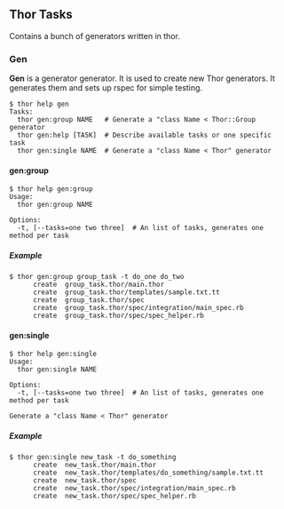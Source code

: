 ## Thor Tasks

Contains a bunch of generators written in thor.

### Gen

**Gen** is a generator generator. It is used to create new Thor
generators. It generates them and sets up rspec for simple testing.

    $ thor help gen
    Tasks:
      thor gen:group NAME   # Generate a "class Name < Thor::Group generator
      thor gen:help [TASK]  # Describe available tasks or one specific task
      thor gen:single NAME  # Generate a "class Name < Thor" generator


#### gen:group

    $ thor help gen:group
    Usage:
      thor gen:group NAME

    Options:
      -t, [--tasks=one two three]  # An list of tasks, generates one method per task


##### Example
    $ thor gen:group group_task -t do_one do_two
          create  group_task.thor/main.thor
          create  group_task.thor/templates/sample.txt.tt
          create  group_task.thor/spec
          create  group_task.thor/spec/integration/main_spec.rb
          create  group_task.thor/spec/spec_helper.rb


#### gen:single

    $ thor help gen:single
    Usage:
      thor gen:single NAME

    Options:
      -t, [--tasks=one two three]  # An list of tasks, generates one method per task

    Generate a "class Name < Thor" generator


##### Example

    $ thor gen:single new_task -t do_something
          create  new_task.thor/main.thor
          create  new_task.thor/templates/do_something/sample.txt.tt
          create  new_task.thor/spec
          create  new_task.thor/spec/integration/main_spec.rb
          create  new_task.thor/spec/spec_helper.rb

